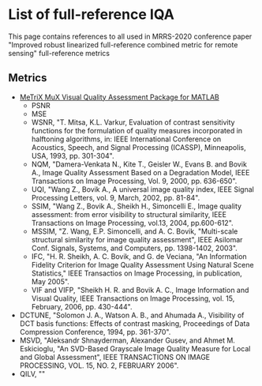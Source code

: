 # List of full-reference IQA
This page contains references to all used in MRRS-2020 conference paper "Improved robust linearized full-reference
combined metric for remote sensing" full-reference metrics

## Metrics
- [MeTriX MuX Visual Quality Assessment Package for MATLAB](http://ollie-imac.cs.northwestern.edu/~ollie/GMM/code/metrix_mux/)
   - PSNR
   - MSE
   - WSNR, "T. Mitsa, K.L. Varkur, Evaluation of contrast sensitivity functions for the formulation of quality measures incorporated in halftoning algorithms, in:  IEEE International Conference on Acoustics, Speech, and Signal Processing (ICASSP), Minneapolis, USA, 1993, pp. 301-304".
   - NQM, "Damera-Venkata N., Kite T., Geisler W., Evans B. and Bovik A., Image Quality Assessment Based on a Degradation Model, IEEE Transactions on Image Processing, Vol. 9, 2000, pp. 636-650".
   - UQI, "Wang Z., Bovik A., A universal image quality index, IEEE Signal Processing Letters, vol. 9, March, 2002, pp. 81-84".
   - SSIM, "Wang Z., Bovik A., Sheikh H., Simoncelli E., Image quality assessment: from error visibility to structural similarity, IEEE Transactions on Image Processing, vol.13, 2004, pp.600-612".
   - MSSIM, "Z. Wang, E.P. Simoncelli, and A. C. Bovik, "Multi-scale structural similarity for image quality assessment", IEEE Asilomar Conf. Signals, Systems, and Computers, pp. 1398-1402, 2003".
   - IFC, "H. R. Sheikh, A. C. Bovik, and G. de Veciana, "An Information Fidelity Criterion for Image  Quality Assessment Using Natural Scene Statistics," IEEE Transactios on Image Processing, in publication, May 2005".
   - VIF and VIFP, "Sheikh H. R. and Bovik A. C., Image Information and Visual Quality, IEEE Transactions on Image Processing, vol. 15, February, 2006, pp. 430-444".
- DCTUNE, "Solomon J. A., Watson A. B., and Ahumada A., Visibility of DCT basis functions: Effects of contrast masking, Proceedings of Data Compression Conference, 1994, pp. 361-370".
- MSVD, "Aleksandr Shnayderman, Alexander Gusev, and Ahmet M. Eskicioglu, "An SVD-Based Grayscale Image Quality Measure for Local and Global Assessment", IEEE TRANSACTIONS ON IMAGE PROCESSING, VOL. 15, NO. 2, FEBRUARY 2006".
- QILV, ""
